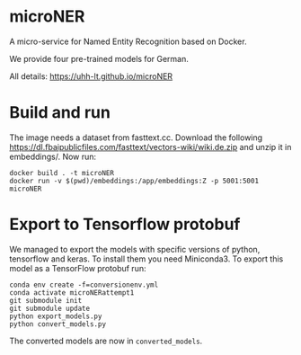 # microNER

A micro-service for Named Entity Recognition based on Docker.

We provide four pre-trained models for German.

All details: https://uhh-lt.github.io/microNER

# Build and run

The image needs a dataset from fasttext.cc. Download the following https://dl.fbaipublicfiles.com/fasttext/vectors-wiki/wiki.de.zip and unzip it in embeddings/.
Now run:

	docker build . -t microNER
	docker run -v $(pwd)/embeddings:/app/embeddings:Z -p 5001:5001 microNER

# Export to Tensorflow protobuf
We managed to export the models with specific versions of python, tensorflow and keras. To install them you need Miniconda3.
To export this model as a TensorFlow protobuf run:

	conda env create -f=conversionenv.yml
	conda activate microNERattempt1
	git submodule init
	git submodule update
	python export_models.py
	python convert_models.py

The converted models are now in `converted_models`.
